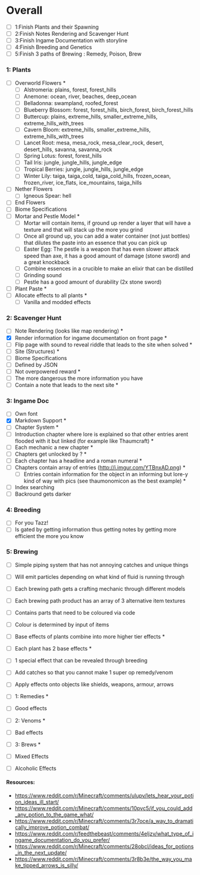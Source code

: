# Overall
- [ ] 1:Finish Plants and their Spawning
- [ ] 2:Finish Notes Rendering and Scavenger Hunt
- [ ] 3:Finish Ingame Documentation with storyline
- [ ] 4:Finish Breeding and Genetics
- [ ] 5:Finish 3 paths of Brewing : Remedy, Poison, Brew

### 1: Plants
 - [ ] Overworld Flowers *
   - [ ] Alstromeria: plains, forest, forest_hills
   - [ ] Anemone: ocean, river, beaches, deep_ocean
   - [ ] Belladonna: swampland, roofed_forest
   - [ ] Blueberry Blossom: forest, forest_hills, birch_forest, birch_forest_hills
   - [ ] Buttercup: plains, extreme_hills, smaller_extreme_hills, extreme_hills_with_trees
   - [ ] Cavern Bloom: extreme_hills, smaller_extreme_hills, extreme_hills_with_trees
   - [ ] Lancet Root: mesa, mesa_rock, mesa_clear_rock, desert, desert_hills, savanna, savanna_rock
   - [ ] Spring Lotus: forest, forest_hills
   - [ ] Tail Iris: jungle, jungle_hills, jungle_edge
   - [ ] Tropical Berries: jungle, jungle_hills, jungle_edge
   - [ ] Winter Lily: taiga, taiga_cold, taiga_cold_hills, frozen_ocean, frozen_river, ice_flats, ice_mountains, taiga_hills
 - [ ] Nether Flowers
   - [ ] Igneous Spear: hell
 - [ ] End Flowers
 - [ ] Biome Specifications
 - [ ] Mortar and Pestle Model *
   - [ ] Mortar will contain items, if ground up render a layer that will have a texture and that will stack up the more you grind
   - [ ] Once all ground up, you can add a water container (not just bottles) that dilutes the paste into an essence that you can pick up
   - [ ] Easter Egg: The pestle is a weapon that has even slower attack speed than axe, it has a good amount of damage (stone sword) and a great knockback
   - [ ] Combine essences in a crucible to make an elixir that can be distilled
   - [ ] Grinding sound 
   - [ ] Pestle has a good amount of durability (2x stone sword)
 - [ ] Plant Paste *
 - [ ] Allocate effects to all plants *
   - [ ] Vanilla and modded effects
 
### 2: Scavenger Hunt
 - [ ] Note Rendering (looks like map rendering) *
  - [x] Render information for ingame documentation on front page *
  - [ ] Flip page with sound to reveal riddle that leads to the site when solved *
 - [ ] Site (Structures) *
  - [ ] Biome Specifications
  - [ ] Defined by JSON
  - [ ] Not overpowered reward *
  - [ ] The more dangerous the more information you have
  - [ ] Contain a note that leads to the next site *
  
### 3: Ingame Doc
 - [ ] Own font
 - [x] Markdown Support *
 - [ ] Chapter System *
  - [ ] Introduction chapter where lore is explained so that other entries arent flooded with it but linked (for example like Thaumcraft) *
  - [ ] Each mechanic a new chapter *
  - [ ] Chapters get unlocked by ? *
  - [ ] Each chapter has a headline and a roman numeral *
  - [ ] Chapters contain array of entries (http://i.imgur.com/YTBnxAD.png) *
    - [ ] Entries contain information for the object in an informing but lore-y kind of way with pics (see thaumonomicon as the best example) *
  - [ ] Index searching
  - [ ] Backround gets darker
  
### 4: Breeding
 - [ ] For you Tazz!
 - [ ] Is gated by getting information thus getting notes by getting more efficient the more you know
	
### 5: Brewing
 - [ ] Simple piping system that has not annoying catches and unique things
  - [ ] Will emit particles depending on what kind of fluid is running through
 - [ ] Each brewing path gets a crafting mechanic through different models
 - [ ] Each brewing path product has an array of 3 alternative item textures
  - [ ] Contains parts that need to be coloured via code
  - [ ] Colour is determined by input of items
 - [ ] Base effects of plants combine into more higher tier effects *
 - [ ] Each plant has 2 base effects *
  - [ ] 1 special effect that can be revealed through breeding
 - [ ] Add catches so that you cannot make 1 super op remedy/venom
 - [ ] Apply effects onto objects like shields, weapons, armour, arrows
 - [ ] 1: Remedies *
  - [ ] Good effects
 - [ ] 2: Venoms *
  - [ ] Bad effects
 - [ ] 3: Brews *
  - [ ] Mixed Effects
  - [ ] Alcoholic Effects
  
  
  
  
  
#### Resources:
* https://www.reddit.com/r/Minecraft/comments/ulupv/lets_hear_your_potion_ideas_ill_start/
* https://www.reddit.com/r/Minecraft/comments/10pvc5/if_you_could_add_any_potion_to_the_game_what/
* https://www.reddit.com/r/Minecraft/comments/3r7oce/a_way_to_dramatically_improve_potion_combat/
* https://www.reddit.com/r/feedthebeast/comments/4eljzv/what_type_of_ingame_documentation_do_you_prefer/
* https://www.reddit.com/r/Minecraft/comments/28obcl/ideas_for_potions_in_the_next_update/
* https://www.reddit.com/r/Minecraft/comments/3r8b3e/the_way_you_make_tipped_arrows_is_silly/
	
	
	